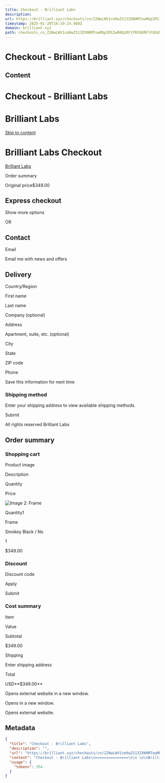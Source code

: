 ```yaml
---
title: Checkout - Brilliant Labs
description: 
url: https://brilliant.xyz/checkouts/cn/Z2NwLWV1cm9wZS13ZXN0MTowMUpIM1IwR0QzRFJYRFA5RFlFUDdXN1dSNw
timestamp: 2025-01-20T16:19:24.980Z
domain: brilliant.xyz
path: checkouts_cn_Z2NwLWV1cm9wZS13ZXN0MTowMUpIM1IwR0QzRFJYRFA5RFlFUDdXN1dSNw
---
```


# Checkout - Brilliant Labs



## Content

Checkout - Brilliant Labs
===============

 

Brilliant Labs
==============

[Skip to content](https://brilliant.xyz/checkouts/cn/Z2NwLWV1cm9wZS13ZXN0MTowMUpIM1IwR0QzRFJYRFA5RFlFUDdXN1dSNw#checkout-main)

Brilliant Labs Checkout
=======================

[Brilliant Labs](https://brilliant.xyz/)[](https://brilliant.xyz/cart)

Order summary

Original price$349.00

Express checkout
----------------

Show more options

OR

Contact
-------

Email

Email me with news and offers

Delivery
--------

Country/Region

First name

Last name

Company (optional)

Address

Apartment, suite, etc. (optional)

City

State 

ZIP code

Phone

Save this information for next time

### Shipping method

Enter your shipping address to view available shipping methods.

Submit

All rights reserved Brilliant Labs

Order summary
-------------

### Shopping cart

Product image

Description

Quantity

Price

![Image 2: Frame](https://cdn.shopify.com/s/files/1/0722/5190/0215/files/Frame_SQ_black_v001_64x64.png?v=1707570443)

Quantity1

Frame

Smokey Black / No

1

$349.00

### Discount

Discount code

Apply

Submit

### Cost summary

Item

Value

Subtotal

$349.00

Shipping

Enter shipping address

Total

USD**$349.00**

Opens external website in a new window.

Opens in a new window.

Opens external website.

## Metadata

```json
{
  "title": "Checkout - Brilliant Labs",
  "description": "",
  "url": "https://brilliant.xyz/checkouts/cn/Z2NwLWV1cm9wZS13ZXN0MTowMUpIM1IwR0QzRFJYRFA5RFlFUDdXN1dSNw",
  "content": "Checkout - Brilliant Labs\n===============\n\n \n\nBrilliant Labs\n==============\n\n[Skip to content](https://brilliant.xyz/checkouts/cn/Z2NwLWV1cm9wZS13ZXN0MTowMUpIM1IwR0QzRFJYRFA5RFlFUDdXN1dSNw#checkout-main)\n\nBrilliant Labs Checkout\n=======================\n\n[Brilliant Labs](https://brilliant.xyz/)[](https://brilliant.xyz/cart)\n\nOrder summary\n\nOriginal price$349.00\n\nExpress checkout\n----------------\n\nShow more options\n\nOR\n\nContact\n-------\n\nEmail\n\nEmail me with news and offers\n\nDelivery\n--------\n\nCountry/Region\n\nFirst name\n\nLast name\n\nCompany (optional)\n\nAddress\n\nApartment, suite, etc. (optional)\n\nCity\n\nState \n\nZIP code\n\nPhone\n\nSave this information for next time\n\n### Shipping method\n\nEnter your shipping address to view available shipping methods.\n\nSubmit\n\nAll rights reserved Brilliant Labs\n\nOrder summary\n-------------\n\n### Shopping cart\n\nProduct image\n\nDescription\n\nQuantity\n\nPrice\n\n![Image 2: Frame](https://cdn.shopify.com/s/files/1/0722/5190/0215/files/Frame_SQ_black_v001_64x64.png?v=1707570443)\n\nQuantity1\n\nFrame\n\nSmokey Black / No\n\n1\n\n$349.00\n\n### Discount\n\nDiscount code\n\nApply\n\nSubmit\n\n### Cost summary\n\nItem\n\nValue\n\nSubtotal\n\n$349.00\n\nShipping\n\nEnter shipping address\n\nTotal\n\nUSD**$349.00**\n\nOpens external website in a new window.\n\nOpens in a new window.\n\nOpens external website.",
  "usage": {
    "tokens": 354
  }
}
```
